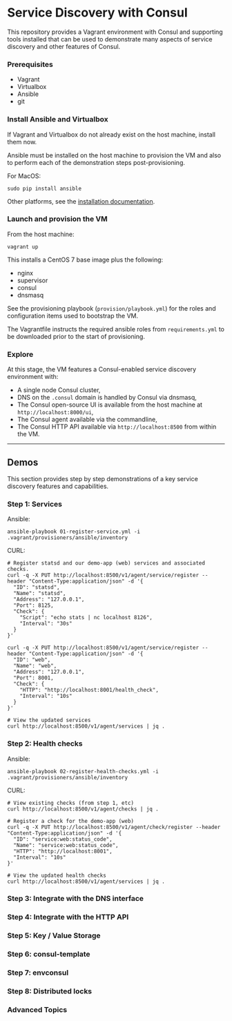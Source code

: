 # Service Discovery with Consul

This repository provides a Vagrant environment with Consul and supporting tools
installed that can be used to demonstrate many aspects of service discovery and
other features of Consul.


### Prerequisites
* Vagrant
* Virtualbox
* Ansible
* git


### Install Ansible and Virtualbox

If Vagrant and Virtualbox do not already exist on the host machine, install them now.

Ansible must be installed on the host machine to provision the VM and also to perform
each of the demonstration steps post-provisioning.

For MacOS:
```
sudo pip install ansible
```

Other platforms, see the [installation documentation](http://docs.ansible.com/ansible/intro_installation.html).


### Launch and provision the VM

From the host machine:
```
vagrant up
```

This installs a CentOS 7 base image plus the following:
* nginx
* supervisor
* consul
* dnsmasq

See the provisioning playbook (`provision/playbook.yml`) for the roles and configuration items
used to bootstrap the VM.

The Vagrantfile instructs the required ansible roles from `requirements.yml` to be downloaded
prior to the start of provisioning.


### Explore

At this stage, the VM features a Consul-enabled service discovery environment with:
* A single node Consul cluster,
* DNS on the `.consul` domain is handled by Consul via dnsmasq,
* The Consul open-source UI is available from the host machine at `http://localhost:8000/ui`,
* The Consul agent available via the commandline,
* The Consul HTTP API available via `http://localhost:8500` from within the VM.

<hr/>

## Demos

This section provides step by step demonstrations of a key service discovery features and
capabilities.


### Step 1: Services

Ansible:
```
ansible-playbook 01-register-service.yml -i .vagrant/provisioners/ansible/inventory
```

CURL:
```
# Register statsd and our demo-app (web) services and associated checks.
curl -q -X PUT http://localhost:8500/v1/agent/service/register --header "Content-Type:application/json" -d '{
  "ID": "statsd",
  "Name": "statsd",
  "Address": "127.0.0.1",
  "Port": 8125,
  "Check": {
    "Script": "echo stats | nc localhost 8126",
    "Interval": "30s"
  }
}'

curl -q -X PUT http://localhost:8500/v1/agent/service/register --header "Content-Type:application/json" -d '{
  "ID": "web",
  "Name": "web",
  "Address": "127.0.0.1",
  "Port": 8001,
  "Check": {
    "HTTP": "http://localhost:8001/health_check",
    "Interval": "10s"
  }
}'

# View the updated services
curl http://localhost:8500/v1/agent/services | jq .
```


### Step 2: Health checks

Ansible:
```
ansible-playbook 02-register-health-checks.yml -i .vagrant/provisioners/ansible/inventory
```

CURL:
```
# View existing checks (from step 1, etc)
curl http://localhost:8500/v1/agent/checks | jq .

# Register a check for the demo-app (web)
curl -q -X PUT http://localhost:8500/v1/agent/check/register --header "Content-Type:application/json" -d '{
  "ID": "service:web:status_code",
  "Name": "service:web:status_code",
  "HTTP": "http://localhost:8001",
  "Interval": "10s"
}'

# View the updated health checks
curl http://localhost:8500/v1/agent/services | jq .
```


### Step 3: Integrate with the DNS interface


### Step 4: Integrate with the HTTP API


### Step 5: Key / Value Storage


### Step 6: consul-template


### Step 7: envconsul


### Step 8: Distributed locks


### Advanced Topics
